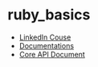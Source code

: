 # ruby_basics 

* [LinkedIn Couse](https://www.linkedin.com/learning/ruby-essential-training-part-1-the-basics-15650551/documentation?autoSkip=true&autoplay=true&resume=false&u=42751868)
* [Documentations](https://ruby-doc.org/)
* [Core API Document](https://ruby-doc.org/core-2.7.1/)

